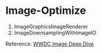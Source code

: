 # Image-Optimize

1. ImageGraphicsImageRenderer
2. ImageDownsamplingWithImageIO

Reference: [WWDC Image Deep Dive](https://developer.apple.com/videos/play/wwdc2018/416)
